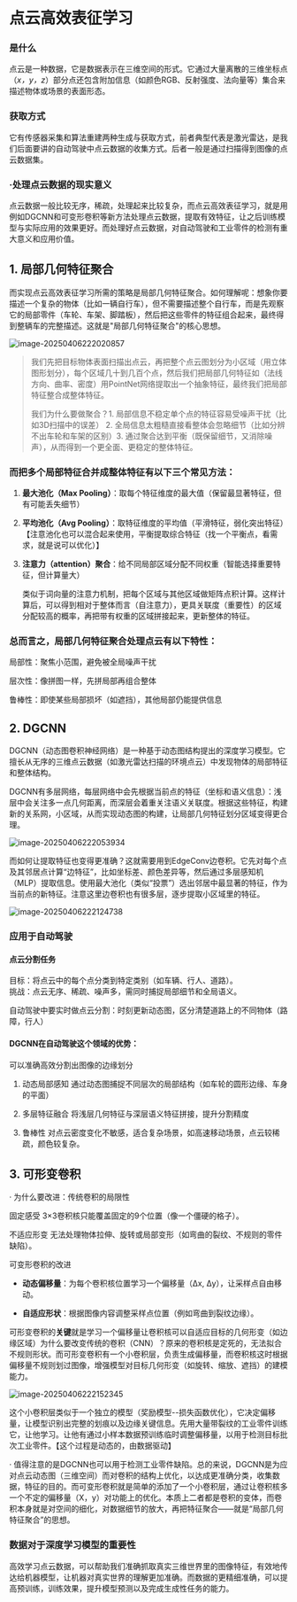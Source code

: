 # 点云高效表征学习



### 是什么

点云是一种数据，它是数据表示在三维空间的形式。它通过大量离散的三维坐标点（*x，y，z*）部分点还包含附加信息（如颜色RGB、反射强度、法向量等）集合来描述物体或场景的表面形态。 



### 获取方式

它有传感器采集和算法重建两种生成与获取方式，前者典型代表是激光雷达，是我们后面要讲的自动驾驶中点云数据的收集方式。后者一般是通过扫描得到图像的点云数据集。



### ·处理点云数据的现实意义

点云数据一般比较无序，稀疏，处理起来比较复杂，而点云高效表征学习，就是用例如DGCNN和可变形卷积等新方法处理点云数据，提取有效特征，让之后训练模型与实际应用的效果更好。而处理好点云数据，对自动驾驶和工业零件的检测有重大意义和应用价值。



## 1. 局部几何特征聚合

而实现点云高效表征学习所需的策略是局部几何特征聚合。如何理解呢：想象你要描述一个复杂的物体（比如一辆自行车），但不需要描述整个自行车，而是先观察它的局部零件（车轮、车架、脚踏板），然后把这些零件的特征组合起来，最终得到整辆车的完整描述。这就是"局部几何特征聚合"的核心思想。

![image-20250406222020857](C:\Users\20786\AppData\Roaming\Typora\typora-user-images\image-20250406222020857.png)





> 我们先把目标物体表面扫描出点云，再把整个点云图划分为小区域（用立体图形划分），每个区域几十到几百个点，然后我们把局部几何特征如（法线方向、曲率、密度）用PointNet网络提取出一个抽象特征，最终我们把局部特征整合成整体特征。
>
> 我们为什么要做聚合？1. 局部信息不稳定单个点的特征容易受噪声干扰（比如3D扫描中的误差） 2. 全局信息太粗糙直接看整体会忽略细节（比如分辨不出车轮和车架的区别）3. 通过聚合达到平衡（既保留细节，又消除噪声），从而得到一个更全面、更稳定的整体特征。



### 而把多个局部特征合并成整体特征有以下三个常见方法：

1. **最大池化（Max Pooling）**：取每个特征维度的最大值（保留最显著特征，但有可能丢失细节）

2. **平均池化（Avg Pooling）**：取特征维度的平均值（平滑特征，弱化突出特征）【注意池化也可以混合起来使用，平衡提取综合特征（找一个平衡点，看需求，就是说可以优化）】

3. **注意力（attention）聚合**：给不同局部区域分配不同权重（智能选择重要特征，但计算量大）

   类似于词向量的注意力机制，把每个区域与其他区域做矩阵点积计算。这样计算后，可以得到相对于整体而言（自注意力），更具关联度（重要性）的区域分配较高的概率，再把带有权重的区域拼接起来，更新整体的特征。



### 总而言之，局部几何特征聚合处理点云有以下特性：

局部性：聚焦小范围，避免被全局噪声干扰

层次性：像拼图一样，先拼局部再组合整体

鲁棒性：即使某些局部损坏（如遮挡），其他局部仍能提供信息



## 2. DGCNN

DGCNN（动态图卷积神经网络）是一种基于动态图结构提出的深度学习模型。它擅长从无序的三维点云数据（如激光雷达扫描的环境点云）中发现物体的局部特征和整体结构。

DGCNN有多层网络，每层网络中会先根据当前点的特征（坐标和语义信息）：浅层中会关注多一点几何距离，而深层会着重关注语义关联度。根据这些特征，构建新的关系网，小区域，从而实现动态图的构建，让局部几何特征划分区域变得更合理。

![image-20250406222053934](C:\Users\20786\AppData\Roaming\Typora\typora-user-images\image-20250406222053934.png)

而如何让提取特征也变得更准确？这就需要用到EdgeConv边卷积。它先对每个点及其邻居点计算“边特征”，比如坐标差、颜色差异等，然后通过多层感知机（MLP）提取信息。使用最大池化（类似“投票”）选出邻居中最显著的特征，作为当前点的新特征。注意这里边卷积也有很多层，逐步提取小区域里的特征。

![image-20250406222124738](C:\Users\20786\AppData\Roaming\Typora\typora-user-images\image-20250406222124738.png)

### 应用于自动驾驶

#### 点云分割任务

目标：将点云中的每个点分类到特定类别（如车辆、行人、道路）。  
挑战：点云无序、稀疏、噪声多，需同时捕捉局部细节和全局语义。

自动驾驶中要实时做点云分割：时刻更新动态图，区分清楚道路上的不同物体（路障，行人）



#### DGCNN在自动驾驶这个领域的优势：

可以准确高效分割出图像的边缘划分

1. 动态局部感知 通过动态图捕捉不同层次的局部结构（如车轮的圆形边缘、车身的平面）

2. 多层特征融合 将浅层几何特征与深层语义特征拼接，提升分割精度

3. 鲁棒性 对点云密度变化不敏感，适合复杂场景，如高速移动场景，点云较稀疏，颜色较复杂。



## 3. 可形变卷积

· 为什么要改进：传统卷积的局限性

固定感受 3×3卷积核只能覆盖固定的9个位置（像一个僵硬的格子）。

不适应形变 无法处理物体拉伸、旋转或局部变形（如弯曲的裂纹、不规则的零件缺陷）。

可变形卷积的改进

- **动态偏移量**：为每个卷积核位置学习一个偏移量（Δx, Δy），让采样点自由移动。

- **自适应形状**：根据图像内容调整采样点位置（例如弯曲到裂纹边缘）。



可形变卷积的**关键**就是学习一个偏移量让卷积核可以自适应目标的几何形变（如边缘区域）为什么要改变传统的卷积（CNN）？原来的卷积核是定死的，无法拟合不规则形状。而可形变卷积有一个小卷积层，负责生成偏移量，而卷积核这时根据偏移量不规则划过图像，增强模型对目标几何形变（如旋转、缩放、遮挡）的建模能力。

![image-20250406222152345](C:\Users\20786\AppData\Roaming\Typora\typora-user-images\image-20250406222152345.png)



这个小卷积层类似于一个独立的模型（奖励模型--损失函数优化），它决定偏移量，让模型识别出完整的划痕以及边缘关键信息。先用大量带裂纹的工业零件训练它，让他学习。让他有通过小样本数据预训练临时调整偏移量，以用于检测目标批次工业零件。【这个过程是动态的，由数据驱动】



· 值得注意的是DGCNN也可以用于检测工业零件缺陷。总的来说，DGCNN是为应对点云动态图（三维空间）而对卷积的结构上优化，以达成更准确分类，收集数据，特征的目的。而可变形卷积就是简单的添加了一个小卷积层，通过让卷积核多一个不定的偏移量（X，y）对功能上的优化。本质上二者都是卷积的变体，而卷积本身就是对空间的细化，对数据细节的放大，再把特征聚合——就是“局部几何特征聚合”的思想。

### 数据对于深度学习模型的重要性

高效学习点云数据，可以帮助我们准确抓取真实三维世界里的图像特征，有效地传达给机器模型，让机器对真实世界的理解更加准确。而数据的更精细准确，可以提高预训练，训练效果，提升模型预测以及完成生成性任务的能力。